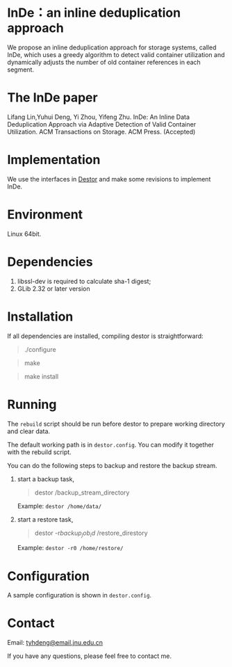 # InDe：an inline deduplication approach

We propose an inline deduplication approach for storage systems, called InDe, which uses a greedy algorithm to detect valid container utilization and dynamically adjusts the number of old container references in each segment.

# The InDe paper
Lifang Lin,Yuhui Deng, Yi Zhou, Yifeng Zhu. InDe: An Inline Data Deduplication Approach via Adaptive Detection of Valid Container Utilization. ACM Transactions on Storage. ACM Press. (Accepted)


# Implementation

We use the interfaces in [Destor](https://github.com/fomy/destor) and make some revisions to implement InDe. 


# Environment

Linux 64bit.

# Dependencies

1. libssl-dev is required to calculate sha-1 digest;
2. GLib 2.32 or later version

# Installation

If all dependencies are installed, compiling destor is straightforward:

> ./configure

> make

> make install

# Running

The `rebuild` script should be run before destor to prepare working directory and clear data.

The default working path is in `destor.config`. You can modify it together with the rebuild script. 

You can do the following steps to backup and restore the backup stream.

1. start a backup task,

   > destor /backup_stream_directory

   Example: `destor /home/data/`

2. start a restore task,

   > destor -r$backup_job_id$ /restore_direstory

   Example: `destor -r0 /home/restore/ `

# Configuration

A sample configuration is shown in `destor.config`.

# Contact

Email: tyhdeng@email.jnu.edu.cn

If you have any questions, please feel free to contact me.
